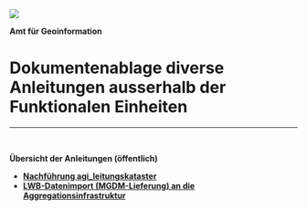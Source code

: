 ![](https://github.com/sogis/dok/blob/dok/Logo.png)

**Amt für Geoinformation**
# Dokumentenablage diverse Anleitungen ausserhalb der Funktionalen Einheiten

---

&nbsp;


**Übersicht der Anleitungen (öffentlich)**

* [**Nachführung agi_leitungskataster**](https://github.com/sogis/dok/blob/dok/dok_div_anleitungen/Documents/nachfuehrung_agi_leitungskataster.md)
* [**LWB-Datenimport (MGDM-Lieferung) an die Aggregationsinfrastruktur**](https://github.com/sogis/dok/blob/dok/dok_div_anleitungen/Documents/LWB-Datenimport.md)
